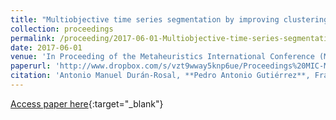 ```yaml
---
title: "Multiobjective time series segmentation by improving clustering quality and reducing approximation error"
collection: proceedings
permalink: /proceeding/2017-06-01-Multiobjective-time-series-segmentation-by-improving-clustering-quality-and-reducing-approximation-e
date: 2017-06-01
venue: 'In Proceeding of the Metaheuristics International Conference (MIC 2017) and the XII Metaheurísticas, Algoritmos Evolutivos y Bioinspirados (MAEB 2017) Conference'
paperurl: 'http://www.dropbox.com/s/vzt9wway5knp6ue/Proceedings%20MIC-MAEB%202017.pdf?dl=0'
citation: 'Antonio Manuel Durán-Rosal, **Pedro Antonio Gutiérrez**, Francisco José Martínez-Estudillo, César Hervás-Martínez, &quot;Multiobjective time series segmentation by improving clustering quality and reducing approximation error.&quot; In Proceeding of the Metaheuristics International Conference (MIC 2017) and the XII Metaheurísticas, Algoritmos Evolutivos y Bioinspirados (MAEB 2017) Conference, 2017, Barcelona, pp.920-922.'
---
```

[Access paper here](http://www.dropbox.com/s/vzt9wway5knp6ue/Proceedings%20MIC-MAEB%202017.pdf?dl=0){:target="_blank"}
